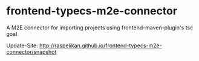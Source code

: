 # frontend-typecs-m2e-connector
A M2E connector for importing projects using frontend-maven-plugin's tsc goal

Update-Site: http://raspelikan.github.io/frontend-typecs-m2e-connector/snapshot

